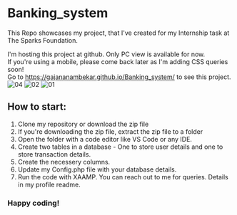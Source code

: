 # Banking_system
This Repo showcases my project, that I've created for my Internship task at The Sparks Foundation.

I'm hosting this project at github.
Only PC view is available for now. <br>
If you're using a mobile, please come back later as I'm adding CSS queries soon!<br>
Go to https://gajananambekar.github.io/Banking_system/  to see this project.
![04](https://user-images.githubusercontent.com/68407684/108596043-759f3480-73a8-11eb-9918-fbd6a2bef918.JPG)
![02](https://user-images.githubusercontent.com/68407684/108596070-ada67780-73a8-11eb-9af2-273af74f0aa1.JPG)
![01](https://user-images.githubusercontent.com/68407684/108596092-cdd63680-73a8-11eb-8a84-adc18011bab9.JPG)

## How to start:

1. Clone my repository or download the zip file
2. If you're downloading the zip file, extract the zip file to a folder
3. Open the folder with a code editor like VS Code or any IDE.
4. Create two tables in a database - One to store user details and one to store transaction details. 
5. Create the necessery columns.
6. Update my Config.php file with your database details.
7. Run the code with XAAMP. You can reach out to me for queries. Details in my profile readme.

### Happy coding!

